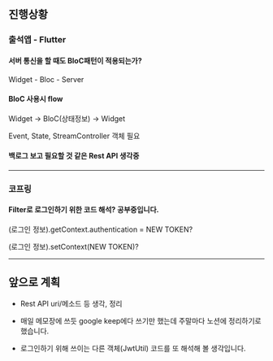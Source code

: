## 진행상황
### 출석앱 - Flutter
#### 서버 통신을 할 때도 BloC패턴이 적용되는가?
Widget - Bloc - Server

#### BloC 사용시 flow
Widget → BloC(상태정보) → Widget

Event, State, StreamController 객체 필요

#### 백로그 보고 필요할 것 같은 Rest API 생각중

---
### 코프링
#### Filter로 로그인하기 위한 코드 해석? 공부중입니다.
(로그인 정보).getContext.authentication = NEW TOKEN?

(로그인 정보).setContext(NEW TOKEN)?

---
## 앞으로 계획
- Rest API uri/메소드 등 생각, 정리

- 매일 메모장에 쓰듯 google keep에다 쓰기만 했는데 주말마다 노션에 정리하기로 했습니다.

- 로그인하기 위해 쓰이는 다른 객체(JwtUtil) 코드를 또 해석해 볼 생각입니다.
